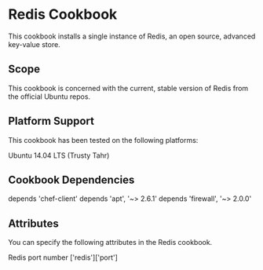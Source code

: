 Redis Cookbook
=====================

This cookbook installs a single instance of Redis, an open source, advanced key-value store.

Scope
-----
This cookbook is concerned with the current, stable version of Redis from the official Ubuntu repos.

Platform Support
----------------
This cookbook has been tested on the following platforms:

Ubuntu 14.04 LTS (Trusty Tahr)

Cookbook Dependencies
------------
depends 'chef-client'
depends 'apt', '~> 2.6.1'
depends 'firewall', '~> 2.0.0'

Attributes
----------

You can specify the following attributes in the Redis cookbook.

Redis port number ['redis']['port']

